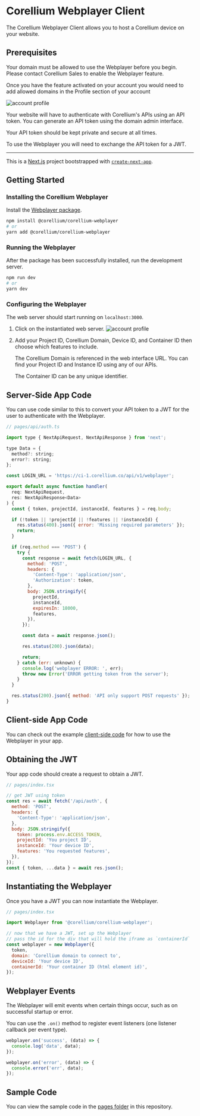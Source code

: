 # Corellium Webplayer Client

The Corellium Webplayer Client allows you to host a Corellium device on your website.

## Prerequisites

Your domain must be allowed to use the Webplayer before you begin. Please contact
Corellium Sales to enable the Webplayer feature.

Once you have the feature activated on your account you would need to add allowed domains in the Profile section of your account

![account profile](public/domain-image.png)

Your website will have to authenticate with Corellium's APIs using an API token.
You can generate an API token using the domain admin interface.

Your API token should be kept private and secure at all times.

To use the Webplayer you will need to exchange the API token for a JWT.

---

This is a [Next.js](https://nextjs.org/) project bootstrapped with [`create-next-app`](https://github.com/vercel/next.js/tree/canary/packages/create-next-app).

## Getting Started

### Installing the Corellium Webplayer
Install the [Webplayer package](https://www.npmjs.com/package/@corellium/corellium-webplayer).

```bash
npm install @corellium/corellium-webplayer
# or
yarn add @corellium/corellium-webplayer
```

### Running the Webplayer

After the package has been successfully installed, run the development server.
```bash
npm run dev
# or
yarn dev
```

### Configuring the Webplayer

The web server should start running on `localhost:3000`.

1. Click on the instantiated web server.
    ![account profile](public/configure-server.png)

2. Add your Project ID, Corellium Domain, Device ID, and Container ID then choose which features to include.
   
    The Corellium Domain is referenced in the web interface URL. You can find your Project ID and Instance ID using any of our APIs.

    The Container ID can be any unique identifier.

## Server-Side App Code

You can use code similar to this to convert your API token to a JWT for the user to authenticate with the Webplayer.

```js
// pages/api/auth.ts

import type { NextApiRequest, NextApiResponse } from 'next';

type Data = {
  method?: string;
  error?: string;
};

const LOGIN_URL = 'https://ci-1.corellium.co/api/v1/webplayer';

export default async function handler(
  req: NextApiRequest,
  res: NextApiResponse<Data>
) {
  const { token, projectId, instanceId, features } = req.body;

  if (!token || !projectId || !features || !instanceId) {
    res.status(400).json({ error: 'Missing required parameters' });
    return;
  }

  if (req.method === 'POST') {
    try {
      const response = await fetch(LOGIN_URL, {
        method: 'POST',
        headers: {
          'Content-Type': 'application/json',
          'Authorization': token,
        },
        body: JSON.stringify({
          projectId,
          instanceId,
          expiresIn: 18000,
          features,
        }),
      });

      const data = await response.json();

      res.status(200).json(data);

      return;
    } catch (err: unknown) {
      console.log('webplayer ERROR: ', err);
      throw new Error('ERROR getting token from the server');
    }
  }

  res.status(200).json({ method: 'API only support POST requests' });
}

```

## Client-side App Code

You can check out the example [client-side code](pages/index.tsx) for how to use the Webplayer in your app.

## Obtaining the JWT

Your app code should create a request to obtain a JWT.

```js
// pages/index.tsx

// get JWT using token
const res = await fetch('/api/auth', {
  method: 'POST',
  headers: {
    'Content-Type': 'application/json',
  },
  body: JSON.stringify({
    token: process.env.ACCESS_TOKEN,
    projectId: 'You project ID',
    instanceId: 'Your device ID',
    features: 'You requested features',
  }),
});
const { token, ...data } = await res.json();
```

## Instantiating the Webplayer

Once you have a JWT you can now instantiate the Webplayer.

```js
// pages/index.tsx

import Webplayer from '@corellium/corellium-webplayer';

// now that we have a JWT, set up the Webplayer
// pass the id for the div that will hold the iframe as `containerId`
const webplayer = new Webplayer({
  token,
  domain: 'Corellium domain to connect to',
  deviceId: 'Your device ID',
  containerId: 'Your container ID (html element id)',
});
```

## Webplayer Events

The Webplayer will emit events when certain things occur, such as on successful startup or error.

You can use the `.on()` method to register event listeners (one listener callback per event type).

```js
webplayer.on('success', (data) => {
  console.log('data', data);
});

webplayer.on('error', (data) => {
  console.error('err', data);
});
```

## Sample Code

You can view the sample code in the [pages folder](pages) in this repository.
